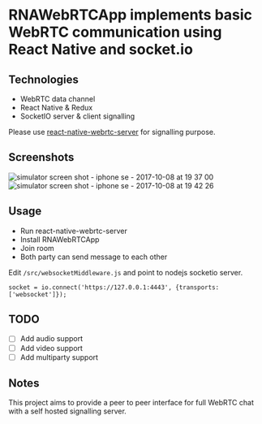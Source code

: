 # RNAWebRTCApp implements basic WebRTC communication using React Native and socket.io

## Technologies

 * WebRTC data channel
 * React Native & Redux
 * SocketIO server & client signalling

Please use [react-native-webrtc-server](https://github.com/oney/react-native-webrtc-server) for signalling purpose.

## Screenshots
![simulator screen shot - iphone se - 2017-10-08 at 19 37 00](https://user-images.githubusercontent.com/13261372/31317604-b79806b2-ac61-11e7-9f54-1c11d15699b6.png) ![simulator screen shot - iphone se - 2017-10-08 at 19 42 26](https://user-images.githubusercontent.com/13261372/31317605-b7f480f4-ac61-11e7-838a-7d4e311ceff8.png)

## Usage

- Run react-native-webrtc-server
- Install RNAWebRTCApp
- Join room
- Both party can send message to each other

Edit `/src/websocketMiddleware.js` and point to nodejs socketio server.

```
socket = io.connect('https://127.0.0.1:4443', {transports: ['websocket']});
```

## TODO
- [ ] Add audio support
- [ ] Add video support
- [ ] Add multiparty support

## Notes

This project aims to provide a peer to peer interface for full WebRTC chat with a self hosted signalling server.
